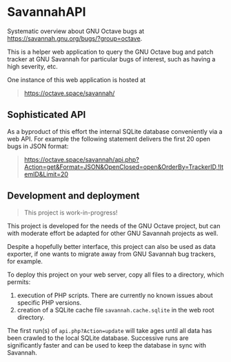 # SavannahAPI

Systematic overview about GNU Octave bugs at
<https://savannah.gnu.org/bugs/?group=octave>.

This is a helper web application to query the GNU Octave bug and patch tracker
at GNU Savannah for particular bugs of interest, such as having a high severity,
etc.

One instance of this web application is hosted at

> <https://octave.space/savannah/>

## Sophisticated API

As a byproduct of this effort the internal SQLite database conveniently via a
web API.  For example the following statement delivers the first 20 open bugs
in JSON format:

> <https://octave.space/savannah/api.php?Action=get&Format=JSON&OpenClosed=open&OrderBy=TrackerID,!ItemID&Limit=20>

## Development and deployment

> This project is work-in-progress!

This project is developed for the needs of the GNU Octave project, but can with
moderate effort be adapted for other GNU Savannah projects as well.

Despite a hopefully better interface, this project can also be used as data
exporter, if one wants to migrate away from GNU Savannah bug trackers, for
example.

To deploy this project on your web server, copy all files to a directory,
which permits:
1. execution of PHP scripts.
   There are currently no known issues about specific PHP versions.
2. creation of a SQLite cache file `savannah.cache.sqlite`
   in the web root directory.

The first run(s) of `api.php?Action=update` will take ages until all data
has been crawled to the local SQLite database.  Successive runs are
significantly faster and can be used to keep the database in sync with Savannah.
